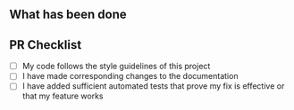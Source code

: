 ## What has been done

<!-- Describe in technical terms, for the reviewers to clearly understand the context of your change -->

## PR Checklist

<!-- Please delete options that are not relevant to your particular PR -->

- [ ] My code follows the style guidelines of this project
- [ ] I have made corresponding changes to the documentation
- [ ] I have added sufficient automated tests that prove my fix is effective or that my feature works
